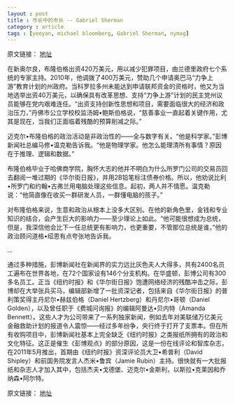 ```yaml
---
layout : post
title : 市长中的市长 -- Gabriel Sherman
category : article
tags : [yeeyan, michael bloomberg, Gabriel Sherman, nymag]
---
```


原文链接： [地址](http://select.yeeyan.org/view/14748/333704)

在新奥尔良，布隆伯格出资420万美元，用以减少犯罪项目，由兰德里政府七个系统的专家主持。2010年，他调拨了400万美元，赞助几个申请奥巴马“力争上游”教育计划的州政府。当科罗拉多州未能达到申请联邦资金的资格时，他又为当地选举出资40万美元，以确保具有改革思想、支持“力争上游”计划的民主党州议员能够在党内艰难连任。“出资支持创新性思想和项目，需要面临很大的经济和政治压力，”丹佛市公立学校校监汤姆•鲍斯伯格说，“慈善事业一直起着关键作用，尤其是现在，当我们正面临着残酷的预算削减之际。”

迈克尔•布隆伯格的政治活动是非政治性的——全与数字有关。“他是科学家。”彭博新闻社总编马修•温克勒告诉我。“他是物理学家。他怎么能理清所有事情？原因在于推理、逻辑和数据。”

布隆伯格毕业于哈佛商学院，胸怀大志的他并不明白为什么所罗门公司的交易员回去翻阅一堆过期的《华尔街日报》，并用2B铅笔标注债券价格。所以，他劝说比利•所罗门和约翰•古弗兰用电脑处理这些信息。起初，两人并不情愿。温克勒说：“他简直像在收买一群研发人员，一群懂电脑的孩子。”

对布隆伯格来说，生意和政治从根本上没多大区别。在他的新角色里，金钱和专业知识的结合，会产生巨大的影响力——至少理论上如此。“他可能很想成为总统，但是，我深信他会比下一任总统更有影响力，也更重要，不管那位总统是谁，”他的政治顾问道格•绍恩有点夸张地告诉我。

...

通过多种措施，彭博新闻社在新闻界的实力远比灰色夫人大得多，共有2400名员工遍布在世界各地，在72个国家设有146个分支机构。在华盛顿，彭博公司有300多名员工。正当《纽约时报》和《华尔街日报》饱遭网络经济的残酷冲击之际，彭博却在大举张兵买马，编辑部新增了一批资深记者，包括来自《华尔街日报》的普利策奖得主丹尼尔•赫兹伯格（Daniel Hertzberg）和丹尼尔•哥顿（Daniel Golden），以及曾任职于《费城问询报》的编辑阿曼达•贝内特（Amanda Bennett）。这些人才为公司带来了一系列独家新闻，例如去年对美联储万亿美元金融救助计划的报道令人震惊——经过多年纷争，央行终于打开了支票本。但在所有收购项目中，彭博新闻社基本上完全缺乏《纽约时报》之类报纸所拥有的政治和文化特征。这正是催生《彭博观点》的部分原因，这是一份在线评论和智库杂志，在2011年5月推出，首期由《纽约时报》资深评论员大卫•希普利（David Shipley）和前国务院发言人杰米•鲁宾（Jamie Rubin）主持。很快就有一大批报纸和杂志人才加入其中，包括杰夫•戈德堡、迈克尔•金斯利，以斯拉•克莱因和乔纳森•阿尔特。

原文链接： [地址](http://select.yeeyan.org/view/14748/333704)